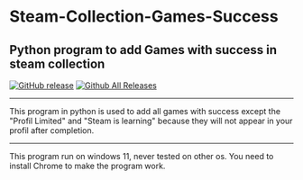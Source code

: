 # Steam-Collection-Games-Success

## Python program to add Games with success in steam collection

[![GitHub release](https://img.shields.io/github/release/Mouflon23/Steam-Collection-Games-Success.svg?maxAge=2592000)](https://github.com/Mouflon23/Steam-Collection-Games-Success/releases/latest)
[![Github All Releases](https://img.shields.io/github/downloads/Mouflon23/Steam-Collection-Games-Success/total.svg?maxAge=2592000)](https://github.com/Mouflon23/Steam-Collection-Games-Success/releases)

---

This program in python is used to add all games with success except the "Profil Limited" and "Steam is learning" because they will not appear in your profil after completion.

---

This program run on windows 11, never tested on other os.
You need to install Chrome to make the program work.
